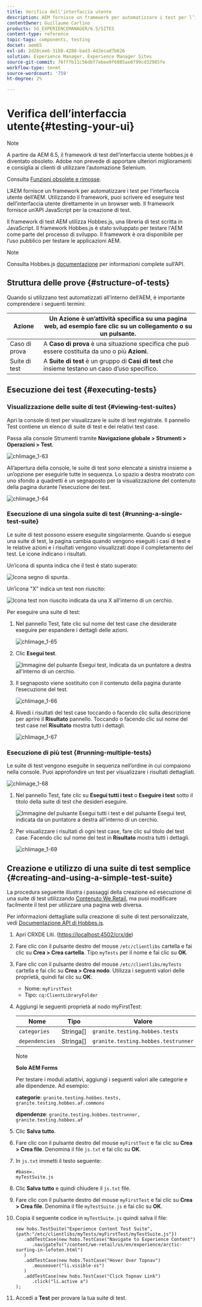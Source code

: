 ```yaml
---
title: Verifica dell’interfaccia utente
description: AEM fornisce un framework per automatizzare i test per l’interfaccia utente dell’AEM
contentOwner: Guillaume Carlino
products: SG_EXPERIENCEMANAGER/6.5/SITES
content-type: reference
topic-tags: components, testing
docset: aem65
exl-id: 2d28cee6-31b0-4288-bad3-4d2ecad7b626
solution: Experience Manager, Experience Manager Sites
source-git-commit: 76fffb11c56dbf7ebee9f6805ae0799cd32985fe
workflow-type: tm+mt
source-wordcount: '759'
ht-degree: 2%

---
```


# Verifica dell’interfaccia utente{#testing-your-ui}

>[!NOTE]
>
>A partire da AEM 6.5, il framework di test dell’interfaccia utente hobbes.js è diventato obsoleto. Adobe non prevede di apportare ulteriori miglioramenti e consiglia ai clienti di utilizzare l’automazione Selenium.
>
>Consulta [Funzioni obsolete e rimosse](/help/release-notes/deprecated-removed-features.md).

L’AEM fornisce un framework per automatizzare i test per l’interfaccia utente dell’AEM. Utilizzando il framework, puoi scrivere ed eseguire test dell’interfaccia utente direttamente in un browser web. Il framework fornisce un’API JavaScript per la creazione di test.

Il framework di test AEM utilizza Hobbes.js, una libreria di test scritta in JavaScript. Il framework Hobbes.js è stato sviluppato per testare l&#39;AEM come parte del processo di sviluppo. Il framework è ora disponibile per l’uso pubblico per testare le applicazioni AEM.

>[!NOTE]
>
>Consulta Hobbes.js [documentazione](https://developer.adobe.com/experience-manager/reference-materials/6-5/test-api/index.html) per informazioni complete sull’API.

## Struttura delle prove {#structure-of-tests}

Quando si utilizzano test automatizzati all’interno dell’AEM, è importante comprendere i seguenti termini:

| Azione | Un **Azione** è un’attività specifica su una pagina web, ad esempio fare clic su un collegamento o su un pulsante. |
|---|---|
| Caso di prova | A **Caso di prova** è una situazione specifica che può essere costituita da uno o più **Azioni**. |
| Suite di test | A **Suite di test** è un gruppo di **Casi di test** che insieme testano un caso d’uso specifico. |

## Esecuzione dei test {#executing-tests}

### Visualizzazione delle suite di test {#viewing-test-suites}

Apri la console di test per visualizzare le suite di test registrate. Il pannello Test contiene un elenco di suite di test e dei relativi test case.

Passa alla console Strumenti tramite **Navigazione globale > Strumenti > Operazioni > Test**.

![chlimage_1-63](assets/chlimage_1-63.png)

All’apertura della console, le suite di test sono elencate a sinistra insieme a un’opzione per eseguirle tutte in sequenza. Lo spazio a destra mostrato con uno sfondo a quadretti è un segnaposto per la visualizzazione del contenuto della pagina durante l’esecuzione dei test.

![chlimage_1-64](assets/chlimage_1-64.png)

### Esecuzione di una singola suite di test {#running-a-single-test-suite}

Le suite di test possono essere eseguite singolarmente. Quando si esegue una suite di test, la pagina cambia quando vengono eseguiti i casi di test e le relative azioni e i risultati vengono visualizzati dopo il completamento del test. Le icone indicano i risultati.

Un’icona di spunta indica che il test è stato superato:

![Icona segno di spunta.](do-not-localize/chlimage_1-2.png)

Un’icona &quot;X&quot; indica un test non riuscito:

![Icona test non riuscito indicata da una X all&#39;interno di un cerchio.](do-not-localize/chlimage_1-3.png)

Per eseguire una suite di test:

1. Nel pannello Test, fate clic sul nome del test case che desiderate eseguire per espandere i dettagli delle azioni.

   ![chlimage_1-65](assets/chlimage_1-65.png)

1. Clic **Esegui test**.

   ![Immagine del pulsante Esegui test, indicata da un puntatore a destra all&#39;interno di un cerchio.](do-not-localize/chlimage_1-4.png)

1. Il segnaposto viene sostituito con il contenuto della pagina durante l’esecuzione del test.

   ![chlimage_1-66](assets/chlimage_1-66.png)

1. Rivedi i risultati del test case toccando o facendo clic sulla descrizione per aprire il **Risultato** pannello. Toccando o facendo clic sul nome del test case nel **Risultato** mostra tutti i dettagli.

   ![chlimage_1-67](assets/chlimage_1-67.png)

### Esecuzione di più test {#running-multiple-tests}

Le suite di test vengono eseguite in sequenza nell’ordine in cui compaiono nella console. Puoi approfondire un test per visualizzare i risultati dettagliati.

![chlimage_1-68](assets/chlimage_1-68.png)

1. Nel pannello Test, fate clic su **Esegui tutti i test** o **Eseguire i test** sotto il titolo della suite di test che desideri eseguire.

   ![Immagine del pulsante Esegui tutti i test e del pulsante Esegui test, indicata da un puntatore a destra all&#39;interno di un cerchio.](do-not-localize/chlimage_1-5.png)

1. Per visualizzare i risultati di ogni test case, fare clic sul titolo del test case. Facendo clic sul nome del test in **Risultato** mostra tutti i dettagli.

   ![chlimage_1-69](assets/chlimage_1-69.png)

## Creazione e utilizzo di una suite di test semplice {#creating-and-using-a-simple-test-suite}

La procedura seguente illustra i passaggi della creazione ed esecuzione di una suite di test utilizzando [Contenuto We.Retail](/help/sites-developing/we-retail.md), ma puoi modificare facilmente il test per utilizzare una pagina web diversa.

Per informazioni dettagliate sulla creazione di suite di test personalizzate, vedi [Documentazione API di Hobbes.js](https://developer.adobe.com/experience-manager/reference-materials/6-5/test-api/index.html).

1. Apri CRXDE Liti. ([https://localhost:4502/crx/de](https://localhost:4502/crx/de))
1. Fare clic con il pulsante destro del mouse `/etc/clientlibs` cartella e fai clic su **Crea > Crea cartella**. Tipo `myTests` per il nome e fai clic su **OK**.
1. Fare clic con il pulsante destro del mouse `/etc/clientlibs/myTests` cartella e fai clic su **Crea > Crea nodo**. Utilizza i seguenti valori delle proprietà, quindi fai clic su **OK**:

   * Nome: `myFirstTest`
   * Tipo: `cq:ClientLibraryFolder`

1. Aggiungi le seguenti proprietà al nodo myFirstTest:

   | Nome | Tipo | Valore |
   |---|---|---|
   | `categories` | Stringa[] | `granite.testing.hobbes.tests` |
   | `dependencies` | Stringa[] | `granite.testing.hobbes.testrunner` |

   >[!NOTE]
   >
   >**Solo AEM Forms**
   >
   >
   >Per testare i moduli adattivi, aggiungi i seguenti valori alle categorie e alle dipendenze. Ad esempio:
   >
   >
   >**categorie**: `granite.testing.hobbes.tests, granite.testing.hobbes.af.commons`
   >
   >
   >**dipendenze**: `granite.testing.hobbes.testrunner, granite.testing.hobbes.af`

1. Clic **Salva tutto**.
1. Fare clic con il pulsante destro del mouse `myFirstTest` e fai clic su **Crea > Crea file**. Denomina il file `js.txt` e fai clic su **OK**.
1. In `js.txt` immetti il testo seguente:

   ```
   #base=.
   myTestSuite.js
   ```

1. Clic **Salva tutto** e quindi chiudere il `js.txt` file.
1. Fare clic con il pulsante destro del mouse `myFirstTest` e fai clic su **Crea > Crea file**. Denomina il file `myTestSuite.js` e fai clic su **OK**.
1. Copia il seguente codice in `myTestSuite.js` quindi salva il file:

   ```
   new hobs.TestSuite("Experience Content Test Suite", {path:"/etc/clientlibs/myTests/myFirstTest/myTestSuite.js"})
      .addTestCase(new hobs.TestCase("Navigate to Experience Content")
         .navigateTo("/content/we-retail/us/en/experience/arctic-surfing-in-lofoten.html")
      )
      .addTestCase(new hobs.TestCase("Hover Over Topnav")
         .mouseover("li.visible-xs")
      )
      .addTestCase(new hobs.TestCase("Click Topnav Link")
         .click("li.active a")
   );
   ```

1. Accedi a **Test** per provare la tua suite di test.
